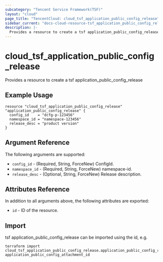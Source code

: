 ```yaml
---
subcategory: "Tencent Service Framework(TSF)"
layout: "cloud"
page_title: "TencentCloud: cloud_tsf_application_public_config_release"
sidebar_current: "docs-cloud-resource-tsf_application_public_config_release"
description: |-
  Provides a resource to create a tsf application_public_config_release
---
```


# cloud_tsf_application_public_config_release

Provides a resource to create a tsf application_public_config_release

## Example Usage

```hcl
resource "cloud_tsf_application_public_config_release" "application_public_config_release" {
  config_id    = "dcfg-p-123456"
  namespace_id = "namespace-123456"
  release_desc = "product version"
}
```

## Argument Reference

The following arguments are supported:

* `config_id` - (Required, String, ForceNew) ConfigId.
* `namespace_id` - (Required, String, ForceNew) namespace-id.
* `release_desc` - (Optional, String, ForceNew) Release description.

## Attributes Reference

In addition to all arguments above, the following attributes are exported:

* `id` - ID of the resource.



## Import

tsf application_public_config_release can be imported using the id, e.g.

```
terraform import cloud_tsf_application_public_config_release.application_public_config_release application_public_config_attachment_id
```

